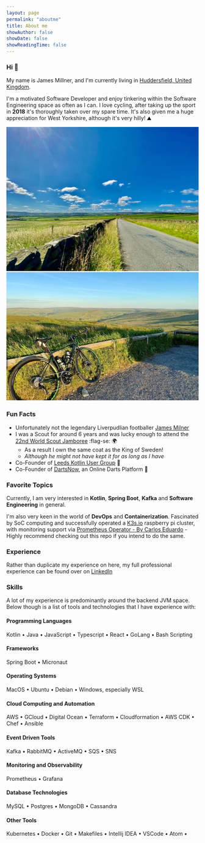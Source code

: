 ```yaml
---
layout: page
permalink: "aboutme"
title: About me
showAuthor: false
showDate: false
showReadingTime: false
---
```


### Hi :wave:

My name is James Millner, and I'm currently living in [Huddersfield, United Kingdom](https://goo.gl/maps/8uTjwXLdxJSrSfUc6). 

I'm a motivated Software Developer and enjoy tinkering within the Software Engineering space as often as I can. I love cycling, after taking up the sport in **2018** it's thoroughly taken over my spare time. It's also given me a huge appreciation for West Yorkshire, although it's very hilly! :mountain:

![Ah Huddersfield](images/huddersfield-colourful.jpg "Some Lovely Huddersfield Hills ") ![Ah Huddersfield](images/bike.jpg "Bike")

### Fun Facts

- Unfortunately not the legendary Liverpudlian footballer [James Milner](https://en.wikipedia.org/wiki/James_Milner)
- I was a Scout for around 6 years and was lucky enough to attend the [22nd World Scout Jamboree](https://en.wikipedia.org/wiki/22nd_World_Scout_Jamboree) :flag-se: :earth_africa:
  - As a result I own the same coat as the King of Sweden! 
  - _Although he might not have kept it for as long as I have_
- Co-Founder of [Leeds Kotlin User Group](https://twitter.com/LeedsKotlin) :owl:
- Co-Founder of [DartsNow](https://twitter.com/PlayDartsNow), an Online Darts Platform :dart:


### Favorite Topics

Currently, I am very interested in **Kotlin**, **Spring Boot**, **Kafka** and **Software Engineering** in general. 

I'm also very keen in the world of **DevOps** and **Containerization**. Fascinated by SoC computing and successfully operated a [K3s.io](k3s.io) raspberry pi cluster, with monitoring support via [Prometheus Operator - By Carlos Eduardo](https://github.com/carlosedp/cluster-monitoring) - Highly recommend checking out this repo if you intend to do the same.

### Experience

Rather than duplicate my experience on here, my full professional experience can be found over on [LinkedIn](https://www.linkedin.com/in/james-millner-26a7974a/)

### Skills

A lot of my experience is predominantly around the backend JVM space. Below though is a list of tools and technologies that I have experience with:

#### Programming Languages

Kotlin &bull; Java &bull; JavaScript &bull; Typescript &bull; React &bull; GoLang &bull; Bash Scripting 

#### Frameworks

Spring Boot &bull; Micronaut 

#### Operating Systems

MacOS &bull; Ubuntu &bull; Debian &bull; Windows, especially WSL

#### Cloud Computing and Automation

AWS &bull; GCloud &bull; Digital Ocean &bull; Terraform &bull; Cloudformation &bull; AWS CDK &bull; Chef &bull; Ansible 

#### Event Driven Tools

Kafka &bull; RabbitMQ &bull; ActiveMQ &bull; SQS &bull; SNS 

#### Monitoring and Observability

Prometheus &bull; Grafana

#### Database Technologies

MySQL &bull; Postgres &bull; MongoDB &bull; Cassandra

#### Other Tools

Kubernetes &bull; Docker &bull; Git &bull; Makefiles &bull; Intellij IDEA &bull; VSCode &bull; Atom &bull;
